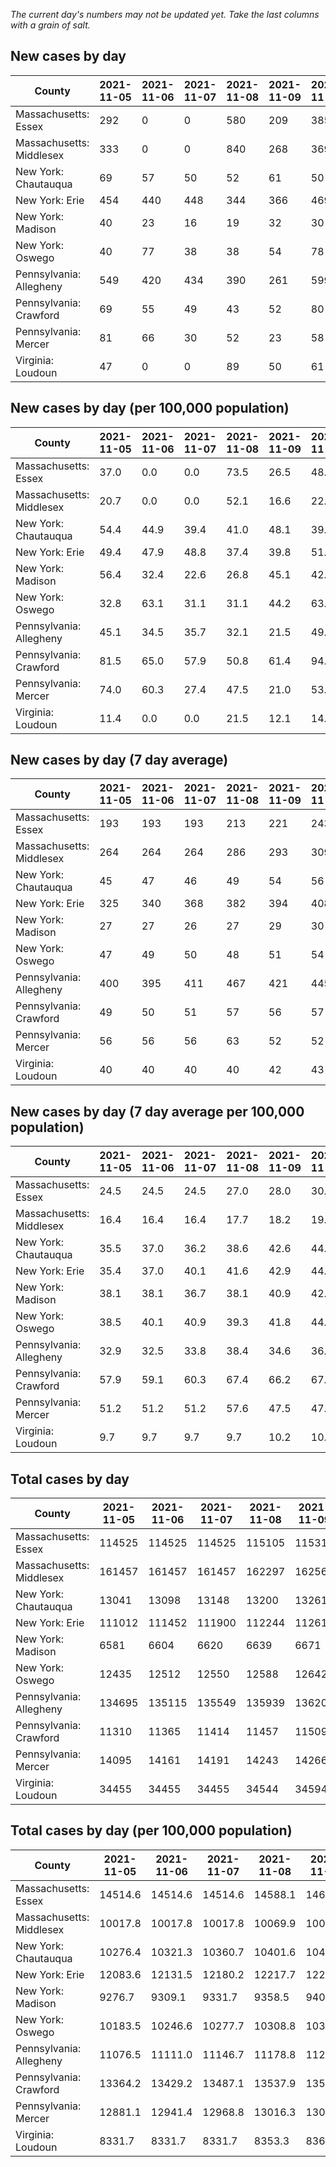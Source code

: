 _The current day's numbers may not be updated yet. Take the last columns with a grain of salt._
## New cases by day

| County | 2021-11-05 | 2021-11-06 | 2021-11-07 | 2021-11-08 | 2021-11-09 | 2021-11-10 | 2021-11-11 |
| --- | --- | --- | --- | --- | --- | --- | --- |
| Massachusetts: Essex | 292 | 0 | 0 | 580 | 209 | 385 |  |
| Massachusetts: Middlesex | 333 | 0 | 0 | 840 | 268 | 369 |  |
| New York: Chautauqua | 69 | 57 | 50 | 52 | 61 | 50 |  |
| New York: Erie | 454 | 440 | 448 | 344 | 366 | 469 |  |
| New York: Madison | 40 | 23 | 16 | 19 | 32 | 30 |  |
| New York: Oswego | 40 | 77 | 38 | 38 | 54 | 78 |  |
| Pennsylvania: Allegheny | 549 | 420 | 434 | 390 | 261 | 599 | 404 |
| Pennsylvania: Crawford | 69 | 55 | 49 | 43 | 52 | 80 | 92 |
| Pennsylvania: Mercer | 81 | 66 | 30 | 52 | 23 | 58 | 54 |
| Virginia: Loudoun | 47 | 0 | 0 | 89 | 50 | 61 | 77 |

## New cases by day (per 100,000 population)

| County | 2021-11-05 | 2021-11-06 | 2021-11-07 | 2021-11-08 | 2021-11-09 | 2021-11-10 | 2021-11-11 |
| --- | --- | --- | --- | --- | --- | --- | --- |
| Massachusetts: Essex | 37.0 | 0.0 | 0.0 | 73.5 | 26.5 | 48.8 |  |
| Massachusetts: Middlesex | 20.7 | 0.0 | 0.0 | 52.1 | 16.6 | 22.9 |  |
| New York: Chautauqua | 54.4 | 44.9 | 39.4 | 41.0 | 48.1 | 39.4 |  |
| New York: Erie | 49.4 | 47.9 | 48.8 | 37.4 | 39.8 | 51.1 |  |
| New York: Madison | 56.4 | 32.4 | 22.6 | 26.8 | 45.1 | 42.3 |  |
| New York: Oswego | 32.8 | 63.1 | 31.1 | 31.1 | 44.2 | 63.9 |  |
| Pennsylvania: Allegheny | 45.1 | 34.5 | 35.7 | 32.1 | 21.5 | 49.3 | 33.2 |
| Pennsylvania: Crawford | 81.5 | 65.0 | 57.9 | 50.8 | 61.4 | 94.5 | 108.7 |
| Pennsylvania: Mercer | 74.0 | 60.3 | 27.4 | 47.5 | 21.0 | 53.0 | 49.3 |
| Virginia: Loudoun | 11.4 | 0.0 | 0.0 | 21.5 | 12.1 | 14.8 | 18.6 |

## New cases by day (7 day average)

| County | 2021-11-05 | 2021-11-06 | 2021-11-07 | 2021-11-08 | 2021-11-09 | 2021-11-10 | 2021-11-11 |
| --- | --- | --- | --- | --- | --- | --- | --- |
| Massachusetts: Essex | 193 | 193 | 193 | 213 | 221 | 243 |  |
| Massachusetts: Middlesex | 264 | 264 | 264 | 286 | 293 | 309 |  |
| New York: Chautauqua | 45 | 47 | 46 | 49 | 54 | 56 |  |
| New York: Erie | 325 | 340 | 368 | 382 | 394 | 408 |  |
| New York: Madison | 27 | 27 | 26 | 27 | 29 | 30 |  |
| New York: Oswego | 47 | 49 | 50 | 48 | 51 | 54 |  |
| Pennsylvania: Allegheny | 400 | 395 | 411 | 467 | 421 | 445 | 437 |
| Pennsylvania: Crawford | 49 | 50 | 51 | 57 | 56 | 57 | 63 |
| Pennsylvania: Mercer | 56 | 56 | 56 | 63 | 52 | 52 | 52 |
| Virginia: Loudoun | 40 | 40 | 40 | 40 | 42 | 43 | 46 |

## New cases by day (7 day average per 100,000 population)

| County | 2021-11-05 | 2021-11-06 | 2021-11-07 | 2021-11-08 | 2021-11-09 | 2021-11-10 | 2021-11-11 |
| --- | --- | --- | --- | --- | --- | --- | --- |
| Massachusetts: Essex | 24.5 | 24.5 | 24.5 | 27.0 | 28.0 | 30.8 |  |
| Massachusetts: Middlesex | 16.4 | 16.4 | 16.4 | 17.7 | 18.2 | 19.2 |  |
| New York: Chautauqua | 35.5 | 37.0 | 36.2 | 38.6 | 42.6 | 44.1 |  |
| New York: Erie | 35.4 | 37.0 | 40.1 | 41.6 | 42.9 | 44.4 |  |
| New York: Madison | 38.1 | 38.1 | 36.7 | 38.1 | 40.9 | 42.3 |  |
| New York: Oswego | 38.5 | 40.1 | 40.9 | 39.3 | 41.8 | 44.2 |  |
| Pennsylvania: Allegheny | 32.9 | 32.5 | 33.8 | 38.4 | 34.6 | 36.6 | 35.9 |
| Pennsylvania: Crawford | 57.9 | 59.1 | 60.3 | 67.4 | 66.2 | 67.4 | 74.4 |
| Pennsylvania: Mercer | 51.2 | 51.2 | 51.2 | 57.6 | 47.5 | 47.5 | 47.5 |
| Virginia: Loudoun | 9.7 | 9.7 | 9.7 | 9.7 | 10.2 | 10.4 | 11.1 |

## Total cases by day

| County | 2021-11-05 | 2021-11-06 | 2021-11-07 | 2021-11-08 | 2021-11-09 | 2021-11-10 | 2021-11-11 |
| --- | --- | --- | --- | --- | --- | --- | --- |
| Massachusetts: Essex | 114525 | 114525 | 114525 | 115105 | 115314 | 115699 |  |
| Massachusetts: Middlesex | 161457 | 161457 | 161457 | 162297 | 162565 | 162934 |  |
| New York: Chautauqua | 13041 | 13098 | 13148 | 13200 | 13261 | 13311 |  |
| New York: Erie | 111012 | 111452 | 111900 | 112244 | 112610 | 113079 |  |
| New York: Madison | 6581 | 6604 | 6620 | 6639 | 6671 | 6701 |  |
| New York: Oswego | 12435 | 12512 | 12550 | 12588 | 12642 | 12720 |  |
| Pennsylvania: Allegheny | 134695 | 135115 | 135549 | 135939 | 136200 | 136799 | 137203 |
| Pennsylvania: Crawford | 11310 | 11365 | 11414 | 11457 | 11509 | 11589 | 11681 |
| Pennsylvania: Mercer | 14095 | 14161 | 14191 | 14243 | 14266 | 14324 | 14378 |
| Virginia: Loudoun | 34455 | 34455 | 34455 | 34544 | 34594 | 34655 | 34732 |

## Total cases by day (per 100,000 population)

| County | 2021-11-05 | 2021-11-06 | 2021-11-07 | 2021-11-08 | 2021-11-09 | 2021-11-10 | 2021-11-11 |
| --- | --- | --- | --- | --- | --- | --- | --- |
| Massachusetts: Essex | 14514.6 | 14514.6 | 14514.6 | 14588.1 | 14614.6 | 14663.4 |  |
| Massachusetts: Middlesex | 10017.8 | 10017.8 | 10017.8 | 10069.9 | 10086.6 | 10109.5 |  |
| New York: Chautauqua | 10276.4 | 10321.3 | 10360.7 | 10401.6 | 10449.7 | 10489.1 |  |
| New York: Erie | 12083.6 | 12131.5 | 12180.2 | 12217.7 | 12257.5 | 12308.6 |  |
| New York: Madison | 9276.7 | 9309.1 | 9331.7 | 9358.5 | 9403.6 | 9445.9 |  |
| New York: Oswego | 10183.5 | 10246.6 | 10277.7 | 10308.8 | 10353.0 | 10416.9 |  |
| Pennsylvania: Allegheny | 11076.5 | 11111.0 | 11146.7 | 11178.8 | 11200.2 | 11249.5 | 11282.7 |
| Pennsylvania: Crawford | 13364.2 | 13429.2 | 13487.1 | 13537.9 | 13599.4 | 13693.9 | 13802.6 |
| Pennsylvania: Mercer | 12881.1 | 12941.4 | 12968.8 | 13016.3 | 13037.4 | 13090.4 | 13139.7 |
| Virginia: Loudoun | 8331.7 | 8331.7 | 8331.7 | 8353.3 | 8365.4 | 8380.1 | 8398.7 |
